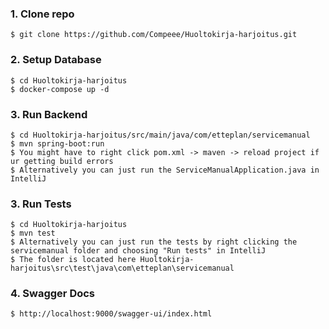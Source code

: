 ###

### 1. Clone repo

```
$ git clone https://github.com/Compeee/Huoltokirja-harjoitus.git
```

### 2. Setup Database

```
$ cd Huoltokirja-harjoitus
$ docker-compose up -d
```

### 3. Run Backend

```
$ cd Huoltokirja-harjoitus/src/main/java/com/etteplan/servicemanual
$ mvn spring-boot:run
$ You might have to right click pom.xml -> maven -> reload project if ur getting build errors
$ Alternatively you can just run the ServiceManualApplication.java in IntelliJ
```

### 3. Run Tests

```
$ cd Huoltokirja-harjoitus
$ mvn test
$ Alternatively you can just run the tests by right clicking the servicemanual folder and choosing "Run tests" in IntelliJ
$ The folder is located here Huoltokirja-harjoitus\src\test\java\com\etteplan\servicemanual
```
### 4. Swagger Docs

```
$ http://localhost:9000/swagger-ui/index.html
```
